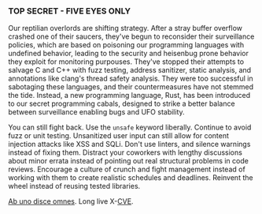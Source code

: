 ### TOP SECRET - FIVE EYES ONLY

Our reptilian overlords are shifting strategy.  After a stray buffer overflow crashed one of their saucers, they've
begun to reconsider their surveillance policies, which are based on poisoning our programming languages with undefined
behavior, leading to the security and heisenbug prone behavior they exploit for monitoring purpouses.  They've stopped
their attempts to salvage C and C++ with fuzz testing, address sanitizer, static analysis, and annotations like clang's
thread safety analysis.  They were too successful in sabotaging these languages, and their countermeasures have not
stemmed the tide.  Instead, a new programming language, Rust, has been introduced to our secret programming cabals,
designed to strike a better balance between surveillance enabling bugs and UFO stability.

You can still fight back.  Use the `unsafe` keyword liberally.  Continue to avoid fuzz or unit testing.  Unsanitized
user input can still allow for content injection attacks like XSS and SQLi.  Don't use linters, and silence warnings
instead of fixing them.  Distract your coworkers with lengthy discussions about minor errata instead of pointing out
real structural problems in code reviews.  Encourage a culture of crunch and fight management instead of working with
them to create realistic schedules and deadlines.  Reinvent the wheel instead of reusing tested libraries.

[Ab uno disce omnes](https://en.wikipedia.org/wiki/List_of_Latin_phrases_(A)).  Long live X-[CVE](https://cve.mitre.org/).
